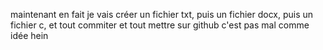 maintenant en fait je vais créer un fichier txt, puis un fichier docx, puis un fichier c, et tout commiter et tout mettre sur github
c'est pas mal comme idée hein
